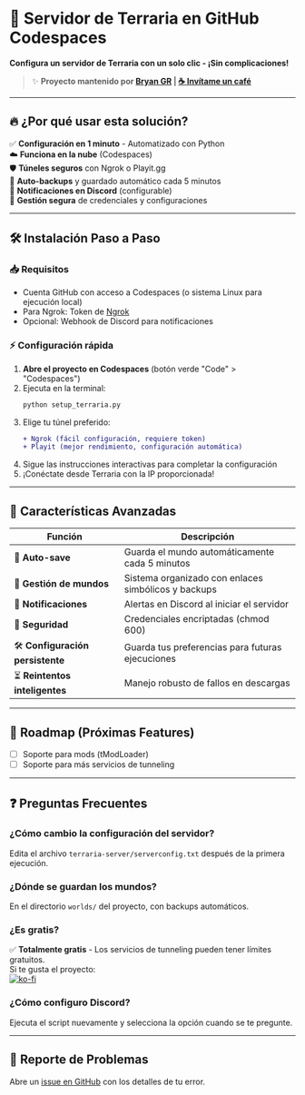 # 🚀 Servidor de Terraria en GitHub Codespaces  
**Configura un servidor de Terraria con un solo clic - ¡Sin complicaciones!**  

> ✨ **Proyecto mantenido por [Bryan GR](https://github.com/cisdf) | [☕ Invítame un café](https://ko-fi.com/brayangr)**  

---

## 🔥 ¿Por qué usar esta solución?  
✅ **Configuración en 1 minuto** - Automatizado con Python  
☁️ **Funciona en la nube** (Codespaces)   
🛡️ **Túneles seguros** con Ngrok o Playit.gg  
🤖 **Auto-backups** y guardado automático cada 5 minutos  
📢 **Notificaciones en Discord** (configurable)  
🔐 **Gestión segura** de credenciales y configuraciones  

---

## 🛠️ Instalación Paso a Paso  

### 📥 Requisitos  
- Cuenta GitHub con acceso a Codespaces (o sistema Linux para ejecución local)  
- Para Ngrok: Token de [Ngrok](https://ngrok.com/)  
- Opcional: Webhook de Discord para notificaciones  

### ⚡ Configuración rápida  
1. **Abre el proyecto en Codespaces** (botón verde "Code" > "Codespaces")  
2. Ejecuta en la terminal:  
   ```bash
   python setup_terraria.py
   ```  
3. Elige tu túnel preferido:  
   ```diff
   + Ngrok (fácil configuración, requiere token)
   + Playit (mejor rendimiento, configuración automática)
   ```  
4. Sigue las instrucciones interactivas para completar la configuración   
5. ¡Conéctate desde Terraria con la IP proporcionada!  

---

## 🌟 Características Avanzadas  

| Función               | Descripción                          |
|-----------------------|--------------------------------------|
| 🔄 **Auto-save**      | Guarda el mundo automáticamente cada 5 minutos |
| 📁 **Gestión de mundos** | Sistema organizado con enlaces simbólicos y backups |
| 📢 **Notificaciones** | Alertas en Discord al iniciar el servidor |
| 🔐 **Seguridad**      | Credenciales encriptadas (chmod 600) |
| 🛠️ **Configuración persistente** | Guarda tus preferencias para futuras ejecuciones |
| ⏳ **Reintentos inteligentes** | Manejo robusto de fallos en descargas |

---

## 🚧 Roadmap (Próximas Features)  
- [ ] Soporte para mods (tModLoader)  
- [ ] Soporte para más servicios de tunneling  

---

## ❓ Preguntas Frecuentes  

### ¿Cómo cambio la configuración del servidor?  
Edita el archivo `terraria-server/serverconfig.txt` después de la primera ejecución.  

### ¿Dónde se guardan los mundos?  
En el directorio `worlds/` del proyecto, con backups automáticos.  

### ¿Es gratis?  
✅ **Totalmente gratis** - Los servicios de tunneling pueden tener límites gratuitos.  
Si te gusta el proyecto:  
[![ko-fi](https://ko-fi.com/img/githubbutton_sm.svg)](https://ko-fi.com/brayangr)  

### ¿Cómo configuro Discord?  
Ejecuta el script nuevamente y selecciona la opción cuando se te pregunte.  

---

## 🐛 Reporte de Problemas  
Abre un [issue en GitHub](https://github.com/cisdf/terraria-codespaces/issues) con los detalles de tu error.
